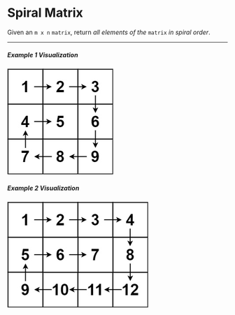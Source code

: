 # Spiral Matrix

Given an `m x n` `matrix`, return _all elements of the_ `matrix` _in spiral order_.

---

##### Example 1 Visualization

![Example 1 Visualization](spiral1.jpg "Example 1 Visualization")

##### Example 2 Visualization

![Example 2 Visualization](spiral.jpg "Example 2 Visualization")
